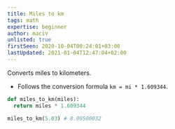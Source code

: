 ```yaml
---
title: Miles to km
tags: math
expertise: beginner
author: maciv
unlisted: true
firstSeen: 2020-10-04T00:24:01+03:00
lastUpdated: 2021-01-04T12:47:04+02:00
---
```


Converts miles to kilometers.

- Follows the conversion formula `km = mi * 1.609344`.

```py
def miles_to_km(miles):
  return miles * 1.609344
```

```py
miles_to_km(5.03) # 8.09500032
```
